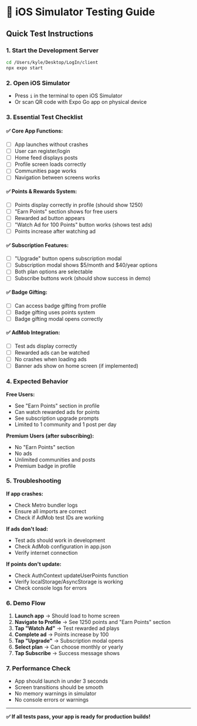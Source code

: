 # 📱 iOS Simulator Testing Guide

## Quick Test Instructions

### 1. Start the Development Server
```bash
cd /Users/kyle/Desktop/LogIn/client
npx expo start
```

### 2. Open iOS Simulator
- Press `i` in the terminal to open iOS Simulator
- Or scan QR code with Expo Go app on physical device

### 3. Essential Test Checklist

#### ✅ Core App Functions:
- [ ] App launches without crashes
- [ ] User can register/login
- [ ] Home feed displays posts
- [ ] Profile screen loads correctly
- [ ] Communities page works
- [ ] Navigation between screens works

#### ✅ Points & Rewards System:
- [ ] Points display correctly in profile (should show 1250)
- [ ] "Earn Points" section shows for free users
- [ ] Rewarded ad button appears
- [ ] "Watch Ad for 100 Points" button works (shows test ads)
- [ ] Points increase after watching ad

#### ✅ Subscription Features:
- [ ] "Upgrade" button opens subscription modal
- [ ] Subscription modal shows $5/month and $40/year options
- [ ] Both plan options are selectable
- [ ] Subscribe buttons work (should show success in demo)

#### ✅ Badge Gifting:
- [ ] Can access badge gifting from profile
- [ ] Badge gifting uses points system
- [ ] Badge gifting modal opens correctly

#### ✅ AdMob Integration:
- [ ] Test ads display correctly
- [ ] Rewarded ads can be watched
- [ ] No crashes when loading ads
- [ ] Banner ads show on home screen (if implemented)

### 4. Expected Behavior

**Free Users:**
- See "Earn Points" section in profile
- Can watch rewarded ads for points
- See subscription upgrade prompts
- Limited to 1 community and 1 post per day

**Premium Users (after subscribing):**
- No "Earn Points" section
- No ads
- Unlimited communities and posts
- Premium badge in profile

### 5. Troubleshooting

**If app crashes:**
- Check Metro bundler logs
- Ensure all imports are correct
- Check if AdMob test IDs are working

**If ads don't load:**
- Test ads should work in development
- Check AdMob configuration in app.json
- Verify internet connection

**If points don't update:**
- Check AuthContext updateUserPoints function
- Verify localStorage/AsyncStorage is working
- Check console logs for errors

### 6. Demo Flow

1. **Launch app** → Should load to home screen
2. **Navigate to Profile** → See 1250 points and "Earn Points" section
3. **Tap "Watch Ad"** → Test rewarded ad plays
4. **Complete ad** → Points increase by 100
5. **Tap "Upgrade"** → Subscription modal opens
6. **Select plan** → Can choose monthly or yearly
7. **Tap Subscribe** → Success message shows

### 7. Performance Check

- App should launch in under 3 seconds
- Screen transitions should be smooth
- No memory warnings in simulator
- No console errors or warnings

---

**✅ If all tests pass, your app is ready for production builds!**